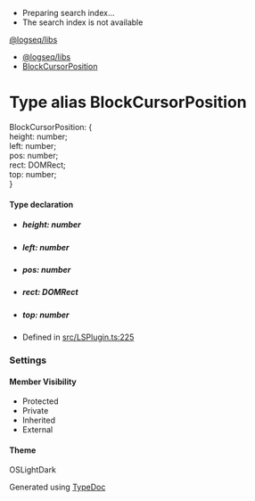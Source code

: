   * Preparing search index...
  * The search index is not available

[@logseq/libs]()

  * [@logseq/libs](../modules.html)
  * [BlockCursorPosition](BlockCursorPosition.html)



# Type alias BlockCursorPosition

BlockCursorPosition: {   
height: number;   
left: number;   
pos: number;   
rect: DOMRect;   
top: number;   
}

#### Type declaration

  * ##### height: number

  * ##### left: number

  * ##### pos: number

  * ##### rect: DOMRect

  * ##### top: number




  * Defined in [src/LSPlugin.ts:225](https://github.com/logseq/logseq/blob/ac1b53544/libs/src/LSPlugin.ts#L225)



###  Settings

#### Member Visibility

  * Protected
  * Private
  * Inherited
  * External



#### Theme

OSLightDark

Generated using [TypeDoc](https://typedoc.org/)
